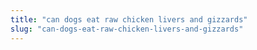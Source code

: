 ```yaml
---
title: "can dogs eat raw chicken livers and gizzards"
slug: "can-dogs-eat-raw-chicken-livers-and-gizzards"
---
```


